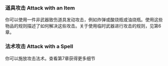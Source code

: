 ### 道具攻击 Attack with an Item

你可以使用一件非武器致伤道具发动攻击，例如炸弹或酸烧瓶或油烧瓶。使用这些物品的规则描述了如何解决这些攻击。关于使用临时武器进行攻击的规则，见第6章。

### 法术攻击 Attack with a Spell

你可以施放攻击法术。查看第7章获得更多细节
